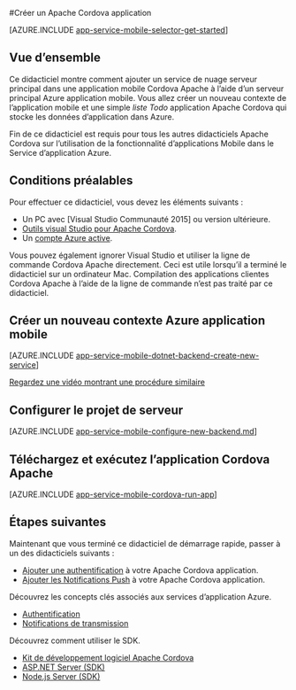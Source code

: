 <properties
    pageTitle="Créer une application Cordova dans des applications mobiles Azure Application Service | Microsoft Azure"
    description="Suivez ce didacticiel pour l’utilisation de l’application mobile Azure les serveurs principaux pour le développement Cordova Apache"
    services="app-service\mobile"
    documentationCenter="javascript"
    authors="adrianhall"
    manager="erikre"
    editor=""
    tags=""
    keywords="cordova, client mobile, javascript," />

<tags
    ms.service="app-service-mobile"
    ms.workload="na"
    ms.tgt_pltfrm="mobile-html"
    ms.devlang="javascript"
    ms.topic="hero-article"
    ms.date="10/01/2016"
    ms.author="adrianha"/>

#<a name="create-an-apache-cordova-app"></a>Créer un Apache Cordova application

[AZURE.INCLUDE [app-service-mobile-selector-get-started](../../includes/app-service-mobile-selector-get-started.md)]

## <a name="overview"></a>Vue d’ensemble

Ce didacticiel montre comment ajouter un service de nuage serveur principal dans une application mobile Cordova Apache à l’aide d’un serveur principal Azure application mobile.  Vous allez créer un nouveau contexte de l’application mobile et une simple _liste Todo_ application Apache Cordova qui stocke les données d’application dans Azure.

Fin de ce didacticiel est requis pour tous les autres didacticiels Apache Cordova sur l’utilisation de la fonctionnalité d’applications Mobile dans le Service d’application Azure.

## <a name="prerequisites"></a>Conditions préalables

Pour effectuer ce didacticiel, vous devez les éléments suivants :

* Un PC avec [Visual Studio Communauté 2015] ou version ultérieure.
* [Outils visual Studio pour Apache Cordova].
* Un [compte Azure active](https://azure.microsoft.com/pricing/free-trial/).

Vous pouvez également ignorer Visual Studio et utiliser la ligne de commande Cordova Apache directement.  Ceci est utile lorsqu’il a terminé le didacticiel sur un ordinateur Mac.  Compilation des applications clientes Cordova Apache à l’aide de la ligne de commande n’est pas traité par ce didacticiel.

## <a name="create-a-new-azure-mobile-app-backend"></a>Créer un nouveau contexte Azure application mobile

[AZURE.INCLUDE [app-service-mobile-dotnet-backend-create-new-service](../../includes/app-service-mobile-dotnet-backend-create-new-service.md)]

[Regardez une vidéo montrant une procédure similaire](https://channel9.msdn.com/series/Azure-connected-services-with-Cordova/Azure-connected-services-task-1-Create-an-Azure-Mobile-App)

## <a name="configure-the-server-project"></a>Configurer le projet de serveur

[AZURE.INCLUDE [app-service-mobile-configure-new-backend.md](../../includes/app-service-mobile-configure-new-backend.md)]

## <a name="download-and-run-the-apache-cordova-app"></a>Téléchargez et exécutez l’application Cordova Apache

[AZURE.INCLUDE [app-service-mobile-cordova-run-app](../../includes/app-service-mobile-cordova-run-app.md)]

## <a name="next-steps"></a>Étapes suivantes

Maintenant que vous terminé ce didacticiel de démarrage rapide, passer à un des didacticiels suivants :

* [Ajouter une authentification] à votre Apache Cordova application.
* [Ajouter les Notifications Push] à votre Apache Cordova application.

Découvrez les concepts clés associés aux services d’application Azure.

* [Authentification]
* [Notifications de transmission]

Découvrez comment utiliser le SDK.

* [Kit de développement logiciel Apache Cordova]
* [ASP.NET Server (SDK)]
* [Node.js Server (SDK)]

<!-- Images. -->

<!-- URLs -->
[Azure portal]: https://portal.azure.com/
[Communauté Visual Studio 2015]: http://www.visualstudio.com/
[Outils Visual Studio pour Apache Cordova]: https://www.visualstudio.com/en-us/features/cordova-vs.aspx
[Ajouter une authentification]: app-service-mobile-cordova-get-started-users.md
[Ajouter les Notifications Push]: app-service-mobile-cordova-get-started-push.md
[Authentification]: app-service-mobile-auth.md
[Notifications de transmission]: ../notification-hubs/notification-hubs-push-notification-overview.md
[Kit de développement logiciel Apache Cordova]: app-service-mobile-cordova-how-to-use-client-library.md
[ASP.NET Server (SDK)]: app-service-mobile-dotnet-backend-how-to-use-server-sdk.md
[Node.js Server (SDK)]: app-service-mobile-node-backend-how-to-use-server-sdk.md
